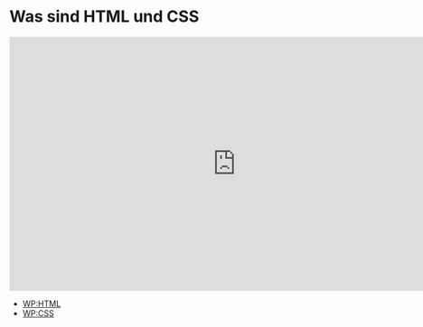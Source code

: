 # Was sind HTML und CSS

<iframe width="800" height="450" src="https://www.youtube-nocookie.com/embed/Gb_BwvlixKw?showinfo=0" frameborder="0" allowfullscreen></iframe>

* [WP:HTML](http://de.wikipedia.org/wiki/Hypertext_Markup_Language)
* [WP:CSS](http://de.wikipedia.org/wiki/Cascading_Style_Sheets)
